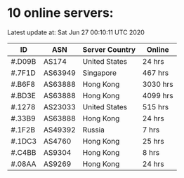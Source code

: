 # 10 online servers:

Latest update at: Sat Jun 27 00:10:11 UTC 2020

| ID | ASN | Server Country | Online |
| -- | --- | -------------- | ------ |
| #.D09B | AS174 | United States | 24 hrs |
| #.7F1D | AS63949 | Singapore | 467 hrs |
| #.B6F8 | AS63888 | Hong Kong | 3030 hrs |
| #.BD3E | AS63888 | Hong Kong | 4099 hrs |
| #.1278 | AS23033 | United States | 515 hrs |
| #.33B9 | AS63888 | Hong Kong | 24 hrs |
| #.1F2B | AS49392 | Russia | 7 hrs |
| #.1DC3 | AS4760 | Hong Kong | 25 hrs |
| #.C4BB | AS9304 | Hong Kong | 8 hrs |
| #.08AA | AS9269 | Hong Kong | 24 hrs |

